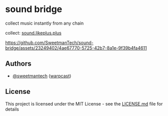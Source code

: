 # sound bridge

collect music instantly from any chain

collect: [sound.likeplus.plus](https://sound.likeplus.plus/)

https://github.com/SweetmanTech/sound-bridge/assets/23249402/4ae67770-5725-42b7-8a1e-9f39b4fa4611


## Authors

- [@sweetmantech](https://github.com/sweetmantech) ([warpcast](https://warpcast.com/sweetman-eth))

## License

This project is licensed under the MIT License - see the [LICENSE.md](LICENSE.md) file for details
